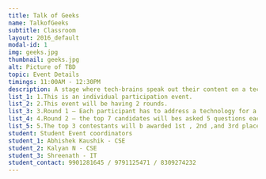 ```yaml
---
title: Talk of Geeks
name: TalkofGeeks
subtitle: Classroom
layout: 2016_default
modal-id: 1
img: geeks.jpg
thumbnail: geeks.jpg
alt: Picture of TBD
topic: Event Details
timings: 11:00AM - 12:30PM
description: A stage where tech-brains speak out their content on a technical topic of their choice and are given scores based on their rendition.
list_1: 1.This is an individual participation event.
list_2: 2.This event will be having 2 rounds. 
list_3: 3.Round 1 – Each participant has to address a technology for a time duration of maximum 3 minutes and a minimum of 4 minutes .The top 7 contestants will be promoted to the 2nd round.
list_4: 4.Round 2 – the top 7 candidates will bes asked 5 questions each by the judges. This round may even contain questions from politics, general knowledge just to test your knowledge on stuff rather than tech.
list_5: 5.The top 3 contestants will b awarded 1st , 2nd ,and 3rd place according to their point they’ve scored. 
student: Student Event coordinators
student_1: Abhishek Kaushik - CSE
student_2: Kalyan N - CSE
student_3: Shreenath - IT
student_contact: 9901281645 / 9791125471 / 8309274232
---
```

